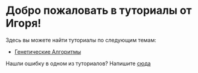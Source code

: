 # Добро пожаловать в туториалы от Игоря!

Здесь вы можете найти туториалы по следующим темам:
- [Генетические Алгоритмы](https://github.com/GitHubik1/IgorTutors/blob/main/Genetic%20Algorithms/Tutor.md)

Нашли ошибку в одном из туториалов? Напишите [сюда](https://github.com/GitHubik1/IgorTutors/issues)